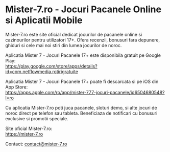 # Mister-7.ro - Jocuri Pacanele Online si Aplicatii Mobile

Mister-7.ro este site oficial dedicat jocurilor de pacanele online si cazinourilor pentru utilizatori 17+. Ofera recenzii, bonusuri fara depunere, ghiduri si cele mai noi stiri din lumea jocurilor de noroc.  

Aplicatia Mister 7 - Jocuri Pacanele 17+ este disponibila gratuit pe Google Play:  
https://play.google.com/store/apps/details?id=com.netflowmedia.rotirigratuite  

Aplicatia Mister 7 - Jocuri Pacanele 17+ poate fi descarcata si pe iOS din App Store:  
https://apps.apple.com/ro/app/mister-777-jocuri-pacanele/id6504680548?l=ro  

Cu aplicatia Mister-7.ro poti juca pacanele, sloturi demo, si alte jocuri de noroc direct pe telefon sau tableta. Beneficiaza de notificari cu bonusuri exclusive si promotii speciale.  

Site oficial Mister-7.ro:  
https://mister-7.ro  

Contact: contact@mister-7.ro  
